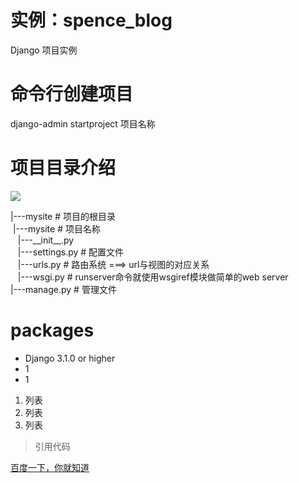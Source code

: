 # 实例：spence_blog
 Django 项目实例
 
 # 命令行创建项目
 django-admin startproject 项目名称
 
 # 项目目录介绍
 <p><img src="https://www.runoob.com/wp-content/uploads/2015/01/Django-env6.png"></p>
 |---mysite # 项目的根目录 <br />
  &nbsp;|---mysite # 项目名称<br />
  &nbsp;&nbsp;    |---__init__.py <br />
  &nbsp;&nbsp;    |---settings.py # 配置文件 <br />
  &nbsp;&nbsp;    |---urls.py # 路由系统 ===> url与视图的对应关系 <br />
  &nbsp;&nbsp;    |---wsgi.py # runserver命令就使用wsgiref模块做简单的web server <br />
|---manage.py # 管理文件

# packages
<ul>
  <li>Django 3.1.0 or higher</li>
  <li>1</li>
  <li>1</li>
</ul>

<ol>
  <li>列表</li>
  <li>列表</li>
  <li>列表</li>
</ol>

>引用代码

<p><a href="https://www.baidu.com">百度一下，你就知道</a></p>
